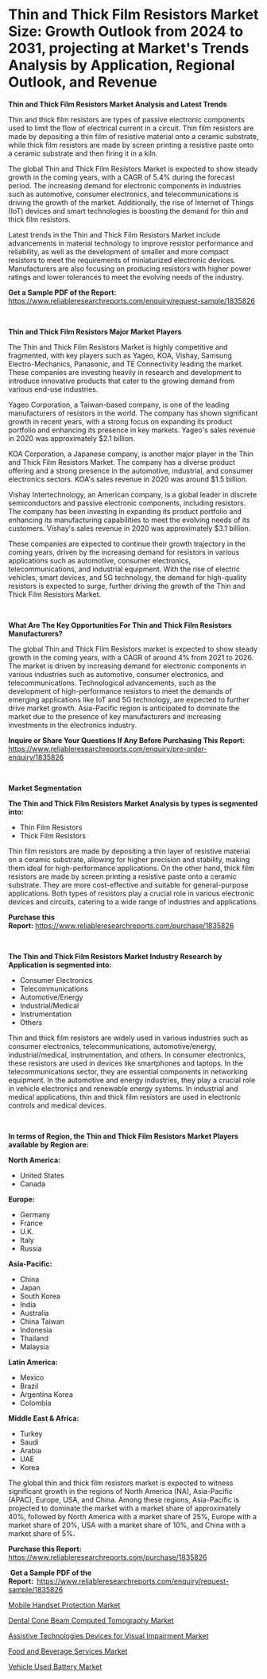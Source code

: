 <p><h1>Thin and Thick Film Resistors Market Size: Growth Outlook from 2024 to 2031, projecting at Market's Trends Analysis by Application, Regional Outlook, and Revenue</h1></p><p><strong>Thin and Thick Film Resistors Market Analysis and Latest Trends</strong></p>
<p><p>Thin and thick film resistors are types of passive electronic components used to limit the flow of electrical current in a circuit. Thin film resistors are made by depositing a thin film of resistive material onto a ceramic substrate, while thick film resistors are made by screen printing a resistive paste onto a ceramic substrate and then firing it in a kiln.</p><p>The global Thin and Thick Film Resistors Market is expected to show steady growth in the coming years, with a CAGR of 5.4% during the forecast period. The increasing demand for electronic components in industries such as automotive, consumer electronics, and telecommunications is driving the growth of the market. Additionally, the rise of Internet of Things (IoT) devices and smart technologies is boosting the demand for thin and thick film resistors.</p><p>Latest trends in the Thin and Thick Film Resistors Market include advancements in material technology to improve resistor performance and reliability, as well as the development of smaller and more compact resistors to meet the requirements of miniaturized electronic devices. Manufacturers are also focusing on producing resistors with higher power ratings and lower tolerances to meet the evolving needs of the industry.</p></p>
<p><strong>Get a Sample PDF of the Report:&nbsp;</strong> <a href="https://www.reliableresearchreports.com/enquiry/request-sample/1835826">https://www.reliableresearchreports.com/enquiry/request-sample/1835826</a></p>
<p>&nbsp;</p>
<p><strong>Thin and Thick Film Resistors Major Market Players</strong></p>
<p><p>The Thin and Thick Film Resistors Market is highly competitive and fragmented, with key players such as Yageo, KOA, Vishay, Samsung Electro-Mechanics, Panasonic, and TE Connectivity leading the market. These companies are investing heavily in research and development to introduce innovative products that cater to the growing demand from various end-use industries.</p><p>Yageo Corporation, a Taiwan-based company, is one of the leading manufacturers of resistors in the world. The company has shown significant growth in recent years, with a strong focus on expanding its product portfolio and enhancing its presence in key markets. Yageo's sales revenue in 2020 was approximately $2.1 billion.</p><p>KOA Corporation, a Japanese company, is another major player in the Thin and Thick Film Resistors Market. The company has a diverse product offering and a strong presence in the automotive, industrial, and consumer electronics sectors. KOA's sales revenue in 2020 was around $1.5 billion.</p><p>Vishay Intertechnology, an American company, is a global leader in discrete semiconductors and passive electronic components, including resistors. The company has been investing in expanding its product portfolio and enhancing its manufacturing capabilities to meet the evolving needs of its customers. Vishay's sales revenue in 2020 was approximately $3.1 billion.</p><p>These companies are expected to continue their growth trajectory in the coming years, driven by the increasing demand for resistors in various applications such as automotive, consumer electronics, telecommunications, and industrial equipment. With the rise of electric vehicles, smart devices, and 5G technology, the demand for high-quality resistors is expected to surge, further driving the growth of the Thin and Thick Film Resistors Market.</p></p>
<p>&nbsp;</p>
<p><strong>What Are The Key Opportunities For Thin and Thick Film Resistors Manufacturers?</strong></p>
<p><p>The global Thin and Thick Film Resistors market is expected to show steady growth in the coming years, with a CAGR of around 4% from 2021 to 2026. The market is driven by increasing demand for electronic components in various industries such as automotive, consumer electronics, and telecommunications. Technological advancements, such as the development of high-performance resistors to meet the demands of emerging applications like IoT and 5G technology, are expected to further drive market growth. Asia-Pacific region is anticipated to dominate the market due to the presence of key manufacturers and increasing investments in the electronics industry.</p></p>
<p><strong>Inquire or Share Your Questions If Any Before Purchasing This Report:</strong> <a href="https://www.reliableresearchreports.com/enquiry/pre-order-enquiry/1835826">https://www.reliableresearchreports.com/enquiry/pre-order-enquiry/1835826</a></p>
<p>&nbsp;</p>
<p><strong>Market Segmentation</strong></p>
<p><strong>The Thin and Thick Film Resistors Market Analysis by types is segmented into:</strong></p>
<p><ul><li>Thin Film Resistors</li><li>Thick Film Resistors</li></ul></p>
<p><p>Thin film resistors are made by depositing a thin layer of resistive material on a ceramic substrate, allowing for higher precision and stability, making them ideal for high-performance applications. On the other hand, thick film resistors are made by screen printing a resistive paste onto a ceramic substrate. They are more cost-effective and suitable for general-purpose applications. Both types of resistors play a crucial role in various electronic devices and circuits, catering to a wide range of industries and applications.</p></p>
<p><strong>Purchase this Report:&nbsp;</strong><a href="https://www.reliableresearchreports.com/purchase/1835826">https://www.reliableresearchreports.com/purchase/1835826</a></p>
<p>&nbsp;</p>
<p><strong>The Thin and Thick Film Resistors Market Industry Research by Application is segmented into:</strong></p>
<p><ul><li>Consumer Electronics</li><li>Telecommunications</li><li>Automotive/Energy</li><li>Industrial/Medical</li><li>Instrumentation</li><li>Others</li></ul></p>
<p><p>Thin and thick film resistors are widely used in various industries such as consumer electronics, telecommunications, automotive/energy, industrial/medical, instrumentation, and others. In consumer electronics, these resistors are used in devices like smartphones and laptops. In the telecommunications sector, they are essential components in networking equipment. In the automotive and energy industries, they play a crucial role in vehicle electronics and renewable energy systems. In industrial and medical applications, thin and thick film resistors are used in electronic controls and medical devices.</p></p>
<p>&nbsp;</p>
<p><strong>In terms of Region, the Thin and Thick Film Resistors Market Players available by Region are:</strong></p>
<p>
    <p> <strong> North America: </strong>
        <ul>
            <li>United States</li>
            <li>Canada</li>
        </ul>
        </p> 
    <p> <strong> Europe: </strong>
        <ul>
            <li>Germany</li>
            <li>France</li>
            <li>U.K.</li>
            <li>Italy</li>
            <li>Russia</li>
        </ul>
        </p> 
    <p> <strong> Asia-Pacific: </strong>
        <ul>
            <li>China</li>
            <li>Japan</li>
            <li>South Korea</li>
            <li>India</li>
            <li>Australia</li>
            <li>China Taiwan</li>
            <li>Indonesia</li>
            <li>Thailand</li>
            <li>Malaysia</li>
        </ul>
        </p> 
    <p> <strong> Latin America: </strong>
        <ul>
            <li>Mexico</li>
            <li>Brazil</li>
            <li>Argentina Korea</li>
            <li>Colombia</li>
        </ul>
        </p> 
    <p> <strong> Middle East & Africa: </strong>
        <ul>
            <li>Turkey</li>
            <li>Saudi</li>
            <li>Arabia</li>
            <li>UAE</li>
            <li>Korea</li>
        </ul>
    </p>
    </p>
<p><p>The global thin and thick film resistors market is expected to witness significant growth in the regions of North America (NA), Asia-Pacific (APAC), Europe, USA, and China. Among these regions, Asia-Pacific is projected to dominate the market with a market share of approximately 40%, followed by North America with a market share of 25%, Europe with a market share of 20%, USA with a market share of 10%, and China with a market share of 5%.</p></p>
<p><strong>Purchase this Report: </strong><a href="https://www.reliableresearchreports.com/purchase/1835826">https://www.reliableresearchreports.com/purchase/1835826</a></p>
<p>&nbsp;<strong>Get a Sample PDF of the Report:&nbsp;&nbsp;</strong><a href="https://www.reliableresearchreports.com/enquiry/request-sample/1835826">https://www.reliableresearchreports.com/enquiry/request-sample/1835826</a></p>
<p><strong></strong></p>
<p><p><a href="https://medium.com/@thomasking867/mobile-handset-protection-market-trends-and-market-analysis-forecasted-for-period-2024-2031-2de868daa2ee">Mobile Handset Protection Market</a></p><p><a href="https://medium.com/@boristurner9889/decoding-dental-cone-beam-computed-tomography-market-metrics-market-share-trends-and-growth-05e44d0b5aea">Dental Cone Beam Computed Tomography Market</a></p><p><a href="https://github.com/brenzgnarento/Market-Research-Report-List-1/blob/main/assistive-technologies-devices-for-visual-impairment-market.md">Assistive Technologies Devices for Visual Impairment Market</a></p><p><a href="https://medium.com/@boristurner9889/food-and-beverage-services-market-exploring-market-share-market-trends-and-future-growth-2e9db906a88e">Food and Beverage Services Market</a></p><p><a href="https://github.com/jerrycopelandthomaswsqd8q/Market-Research-Report-List-1/blob/main/vehicle-used-battery-market.md">Vehicle Used Battery Market</a></p></p>